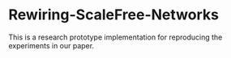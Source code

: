 # Rewiring-ScaleFree-Networks
This is a research prototype implementation for reproducing the experiments in our paper.
